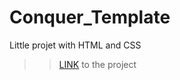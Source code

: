 # Conquer_Template

Little projet with HTML and CSS

>> <a href="https://juliendaenen.github.io/Conquer_Template/" target="_blank">LINK</a> to the project

